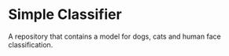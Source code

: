 # Simple Classifier
A repository that contains a model for dogs, cats and human face classification.
